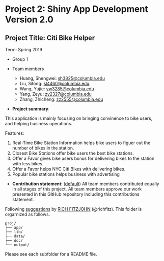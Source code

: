 # Project 2: Shiny App Development Version 2.0

## Project Title: Citi Bike Helper
Term: Spring 2019

+ Group 1
+ Team members
	+ Huang, Shengwei:  sh3825@columbia.edu
	+ Liu, Sitong:  sl4460@columbia.edu
	+ Wang, Yujie:  yw3285@columbia.edu
	+ Yang, Zeyu: zy2327@columbia.edu
	+ Zhang, Zhicheng: zz2555@columbia.edu

+ **Project summary**: 

This application is mainly focusing on bringing convinence to bike users, and helping business operations.

Features:
1. Real-Time Bike Station Information helps bike users to figuer out the number of bikes in the station.
2. Closest Bike Stations offer bike users the best bike stations.
3. Offer a Favor gives bike users bonus for delivering bikes to the station with less bikes.
4. Offer a Favor helps NYC Citi Bikes with delivering bikes.
5. Popular bike stations helps business with advertising

+ **Contribution statement**: ([default](doc/a_note_on_contributions.md)) All team members contributed equally in all stages of this project. All team members approve our work presented in this GitHub repository including this contributions statement. 

Following [suggestions](http://nicercode.github.io/blog/2013-04-05-projects/) by [RICH FITZJOHN](http://nicercode.github.io/about/#Team) (@richfitz). This folder is orgarnized as follows.

```
proj/
├── app/
├── lib/
├── data/
├── doc/
└── output/
```

Please see each subfolder for a README file.

